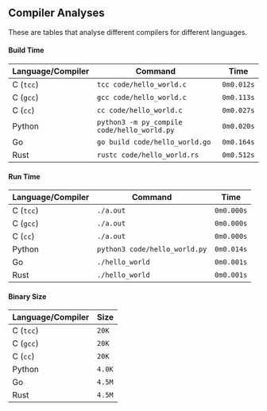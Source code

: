 ## Compiler Analyses

<!-- Please edit the `README.md.tmpl` file instead of the `README.md` -->

These are tables that analyse different compilers for different languages.

#### Build Time

|Language/Compiler|Command|Time|
|-----------------|-------|----|
|C (`tcc`)|`tcc code/hello_world.c`|`0m0.012s`|
|C (`gcc`)|`gcc code/hello_world.c`|`0m0.113s`|
|C (`cc`)|`cc code/hello_world.c`|`0m0.027s`|
|Python|`python3 -m py_compile code/hello_world.py`|`0m0.020s`|
|Go|`go build code/hello_world.go`|`0m0.164s`|
|Rust|`rustc code/hello_world.rs`|`0m0.512s`|

#### Run Time

|Language/Compiler|Command|Time|
|-----------------|-------|----|
|C (`tcc`)|`./a.out`|`0m0.000s`|
|C (`gcc`)|`./a.out`|`0m0.000s`|
|C (`cc`)|`./a.out`|`0m0.000s`|
|Python|`python3 code/hello_world.py`|`0m0.014s`|
|Go|`./hello_world`|`0m0.001s`|
|Rust|`./hello_world`|`0m0.001s`|

#### Binary Size

|Language/Compiler|Size|
|-----------------|----|
|C (`tcc`)|`20K`|
|C (`gcc`)|`20K`|
|C (`cc`)|`20K`|
|Python|`4.0K`|
|Go|`4.5M`|
|Rust|`4.5M`|

